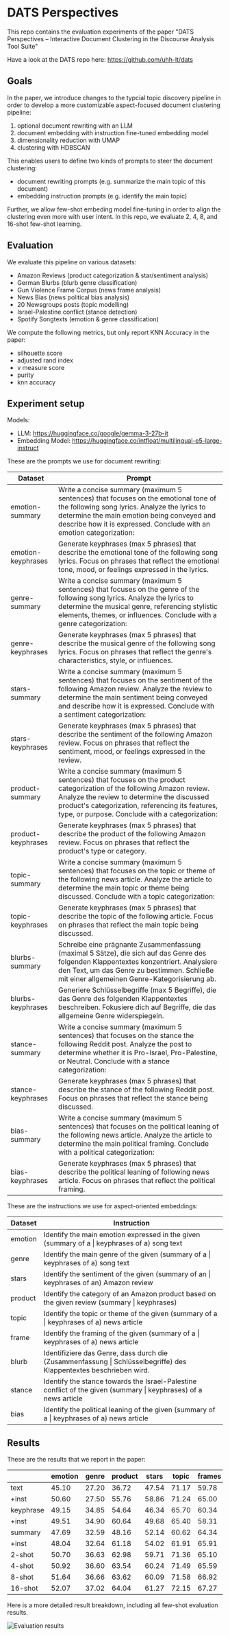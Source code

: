 # DATS Perspectives

This repo contains the evaluation experiments of the paper "DATS Perspectives – Interactive Document Clustering in the Discourse Analysis Tool Suite"

Have a look at the DATS repo here: https://github.com/uhh-lt/dats

## Goals

In the paper, we introduce changes to the typcial topic discovery pipeline in order to develop a more customizable aspect-focused document clustering pipeline:

1. optional document rewriting with an LLM
2. document embedding with instruction fine-tuned embedding model
3. dimensionality reduction with UMAP
4. clustering with HDBSCAN

This enables users to define two kinds of prompts to steer the document clustering:

- document rewriting prompts (e.g. summarize the main topic of this document)
- embedding instruction prompts (e.g. identify the main topic)

Further, we allow few-shot embeding model fine-tuning in order to align the clustering even more with user intent.
In this repo, we evaluate 2, 4, 8, and 16-shot few-shot learning.

## Evaluation

We evaluate this pipeline on various datasets:

- Amazon Reviews (product categorization & star/sentiment analysis)
- German Blurbs (blurb genre classification)
- Gun Violence Frame Corpus (news frame analysis)
- News Bias (news political bias analysis)
- 20 Newsgroups posts (topic modelling)
- Israel-Palestine conflict (stance detection)
- Spotify Songtexts (emotion & genre classification)

We compute the following metrics, but only report KNN Accuracy in the paper:

- silhouette score
- adjusted rand index
- v measure score
- purity
- knn accuracy

## Experiment setup

Models:

- LLM: https://huggingface.co/google/gemma-3-27b-it
- Embedding Model: https://huggingface.co/intfloat/multilingual-e5-large-instruct

These are the prompts we use for document rewriting:

| Dataset            | Prompt                                                                                                                                                                                                                                                                       |
| ------------------ | ---------------------------------------------------------------------------------------------------------------------------------------------------------------------------------------------------------------------------------------------------------------------------- |
| emotion-summary    | Write a concise summary (maximum 5 sentences) that focuses on the emotional tone of the following song lyrics. Analyze the lyrics to determine the main emotion being conveyed and describe how it is expressed. Conclude with an emotion categorization:                    |
| emotion-keyphrases | Generate keyphrases (max 5 phrases) that describe the emotional tone of the following song lyrics. Focus on phrases that reflect the emotional tone, mood, or feelings expressed in the lyrics.                                                                              |
| genre-summary      | Write a concise summary (maximum 5 sentences) that focuses on the genre of the following song lyrics. Analyze the lyrics to determine the musical genre, referencing stylistic elements, themes, or influences. Conclude with a genre categorization:                        |
| genre-keyphrases   | Generate keyphrases (max 5 phrases) that describe the musical genre of the following song lyrics. Focus on phrases that reflect the genre's characteristics, style, or influences.                                                                                           |
| stars-summary      | Write a concise summary (maximum 5 sentences) that focuses on the sentiment of the following Amazon review. Analyze the review to determine the main sentiment being conveyed and describe how it is expressed. Conclude with a sentiment categorization:                    |
| stars-keyphrases   | Generate keyphrases (max 5 phrases) that describe the sentiment of the following Amazon review. Focus on phrases that reflect the sentiment, mood, or feelings expressed in the review.                                                                                      |
| product-summary    | Write a concise summary (maximum 5 sentences) that focuses on the product categorization of the following Amazon review. Analyze the review to determine the discussed product's categorization, referencing its features, type, or purpose. Conclude with a categorization: |
| product-keyphrases | Generate keyphrases (max 5 phrases) that describe the product of the following Amazon review. Focus on phrases that reflect the product's type or category.                                                                                                                  |
| topic-summary      | Write a concise summary (maximum 5 sentences) that focuses on the topic or theme of the following news article. Analyze the article to determine the main topic or theme being discussed. Conclude with a topic categorization:                                              |
| topic-keyphrases   | Generate keyphrases (max 5 phrases) that describe the topic of the following article. Focus on phrases that reflect the main topic being discussed.                                                                                                                          |
| blurbs-summary     | Schreibe eine prägnante Zusammenfassung (maximal 5 Sätze), die sich auf das Genre des folgenden Klappentextes konzentriert. Analysiere den Text, um das Genre zu bestimmen. Schließe mit einer allgemeinen Genre-Kategorisierung ab.                                         |
| blurbs-keyphrases  | Generiere Schlüsselbegriffe (max 5 Begriffe), die das Genre des folgenden Klappentextes beschreiben. Fokusiere dich auf Begriffe, die das allgemeine Genre widerspiegeln.                                                                                                    |
| stance-summary     | Write a concise summary (maximum 5 sentences) that focuses on the stance the following Reddit post. Analyze the post to determine whether it is Pro-Israel, Pro-Palestine, or Neutral. Conclude with a stance categorization:                                                |
| stance-keyphrases  | Generate keyphrases (max 5 phrases) that describe the stance of the following Reddit post. Focus on phrases that reflect the stance being discussed.                                                                                                                         |
| bias-summary       | Write a concise summary (maximum 5 sentences) that focuses on the political leaning of the following news article. Analyze the article to determine the main political framing. Conclude with a political categorization:                                                    |
| bias-keyphrases    | Generate keyphrases (max 5 phrases) that describe the political leaning of following news article. Focus on phrases that reflect the political framing.                                                                                                                      |

These are the instructions we use for aspect-oriented embeddings:

| Dataset | Instruction                                                                                                        |
| ------- | ------------------------------------------------------------------------------------------------------------------ |
| emotion | Identify the main emotion expressed in the given (summary of a \| keyphrases of a) song text                       |
| genre   | Identify the main genre of the given (summary of a \| keyphrases of a) song text                                   |
| stars   | Identify the sentiment of the given (summary of an \| keyphrases of an) Amazon review                              |
| product | Identify the category of an Amazon product based on the given review (summary \| keyphrases)                       |
| topic   | Identify the topic or theme of the given (summary of a \| keyphrases of a) news article                            |
| frame   | Identify the framing of the given (summary of a \| keyphrases of a) news article                                   |
| blurb   | Identifiziere das Genre, dass durch die (Zusammenfassung \| Schlüsselbegriffe) des Klappentextes beschrieben wird. |
| stance  | Identify the stance towards the Israel-Palestine conflict of the given (summary \| keyphrases) of a news article   |
| bias    | Identify the political leaning of the given (summary of a \| keyphrases of a) news article                         |

## Results

These are the results that we report in the paper:

|           | emotion | genre | product | stars | topic | frames | blurbs | stance | bias  |
| --------- | ------- | ----- | ------- | ----- | ----- | ------ | ------ | ------ | ----- |
| text      | 45.10   | 27.20 | 36.72   | 47.54 | 71.17 | 59.78  | 73.84  | 51.19  | 47.20 |
| +inst     | 50.60   | 27.50 | 55.76   | 58.86 | 71.24 | 65.00  | 73.25  | 48.21  | 48.51 |
| keyphrase | 49.15   | 34.85 | 54.64   | 46.34 | 65.70 | 60.34  | 76.73  | 61.63  | 50.76 |
| +inst     | 49.51   | 34.90 | 60.64   | 49.68 | 65.40 | 58.31  | 76.66  | 63.14  | 50.69 |
| summary   | 47.69   | 32.59 | 48.16   | 52.14 | 60.62 | 64.34  | 76.46  | 62.47  | 48.41 |
| +inst     | 48.04   | 32.64 | 61.18   | 54.02 | 61.91 | 65.91  | 74.80  | 68.74  | 52.53 |
| 2-shot    | 50.70   | 36.63 | 62.98   | 59.71 | 71.36 | 65.10  | 76.79  | 70.17  | 52.72 |
| 4-shot    | 50.92   | 36.60 | 63.54   | 60.24 | 71.49 | 65.59  | 76.74  | 70.56  | 53.03 |
| 8-shot    | 51.64   | 36.66 | 63.62   | 60.09 | 71.58 | 66.92  | 76.92  | 71.06  | 53.09 |
| 16-shot   | 52.07   | 37.02 | 64.04   | 61.27 | 72.15 | 67.27  | 77.85  | 71.51  | 54.09 |

Here is a more detailed result breakdown, including all few-shot evaluation results.

![Evaluation results](https://github.com/uhh-lt/perspectives/blob/main/visualizations/output.png "Evaluation results")
